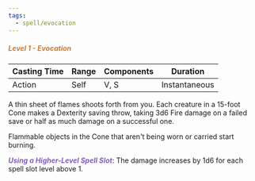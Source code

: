 ```yaml
---
tags:
  - spell/evocation
---
```

##### *<span style="color:rgb(203, 123, 55)">Level 1 - Evocation</span>*

|Casting Time|Range|Components|Duration|
|---|---|---|---|
|Action|Self|V, S|Instantaneous|


A thin sheet of flames shoots forth from you. Each creature in a 15-foot Cone makes a Dexterity saving throw, taking 3d6 Fire damage on a failed save or half as much damage on a successful one. 

Flammable objects in the Cone that aren't being worn or carried start burning. 

***<span style="color:rgb(134, 93, 187)">Using a Higher-Level Spell Slot</span>***: The damage increases by 1d6 for each spell slot level above 1.